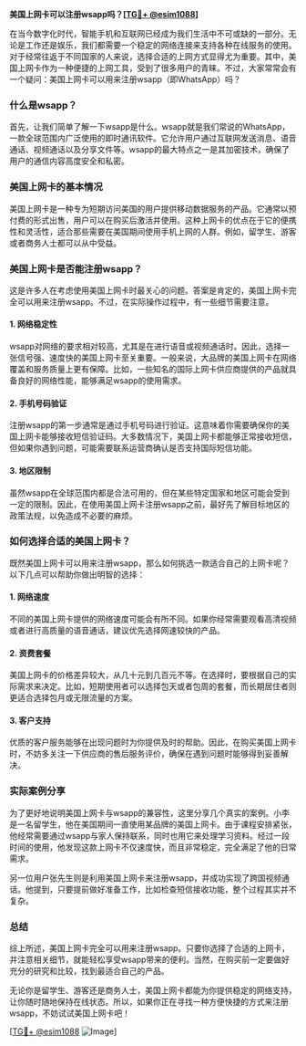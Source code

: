 **美国上网卡可以注册wsapp吗？[[TG💪+ @esim1088](https://t.me/s/esim1088)]**

在当今数字化时代，智能手机和互联网已经成为我们生活中不可或缺的一部分。无论是工作还是娱乐，我们都需要一个稳定的网络连接来支持各种在线服务的使用。对于经常往返于不同国家的人来说，选择合适的上网方式显得尤为重要。其中，美国上网卡作为一种便捷的上网工具，受到了很多用户的青睐。不过，大家常常会有一个疑问：美国上网卡可以用来注册wsapp（即WhatsApp）吗？

### 什么是wsapp？

首先，让我们简单了解一下wsapp是什么。wsapp就是我们常说的WhatsApp，一款全球范围内广泛使用的即时通讯软件。它允许用户通过互联网发送消息、语音通话、视频通话以及分享文件等。wsapp的最大特点之一是其加密技术，确保了用户的通信内容高度安全和私密。

### 美国上网卡的基本情况

美国上网卡是一种专为短期访问美国的用户提供移动数据服务的产品。它通常以预付费的形式出售，用户可以在购买后激活并使用。这种上网卡的优点在于它的便携性和灵活性，适合那些需要在美国期间使用手机上网的人群。例如，留学生、游客或者商务人士都可以从中受益。

### 美国上网卡是否能注册wsapp？

这是许多人在考虑使用美国上网卡时最关心的问题。答案是肯定的，美国上网卡完全可以用来注册wsapp。不过，在实际操作过程中，有一些细节需要注意。

#### 1. **网络稳定性**
wsapp对网络的要求相对较高，尤其是在进行语音或视频通话时。因此，选择一张信号强、速度快的美国上网卡至关重要。一般来说，大品牌的美国上网卡在网络覆盖和服务质量上更有保障。比如，一些知名的国际上网卡供应商提供的产品就具备良好的网络性能，能够满足wsapp的使用需求。

#### 2. **手机号码验证**
注册wsapp的第一步通常是通过手机号码进行验证。这意味着你需要确保你的美国上网卡能够接收短信验证码。大多数情况下，美国上网卡都能够正常接收短信，但如果你遇到问题，可能需要联系运营商确认是否支持国际短信功能。

#### 3. **地区限制**
虽然wsapp在全球范围内都是合法可用的，但在某些特定国家和地区可能会受到一定的限制。因此，在使用美国上网卡注册wsapp之前，最好先了解目标地区的政策法规，以免造成不必要的麻烦。

### 如何选择合适的美国上网卡？

既然美国上网卡可以用来注册wsapp，那么如何挑选一款适合自己的上网卡呢？以下几点可以帮助你做出明智的选择：

#### 1. **网络速度**
不同的美国上网卡提供的网络速度可能会有所不同。如果你经常需要观看高清视频或者进行高质量的语音通话，建议优先选择网速较快的产品。

#### 2. **资费套餐**
美国上网卡的价格差异较大，从几十元到几百元不等。在选择时，要根据自己的实际需求来决定。比如，短期使用者可以选择包天或者包周的套餐，而长期居住者则更适合选择包月或无限流量的方案。

#### 3. **客户支持**
优质的客户服务能够在出现问题时为你提供及时的帮助。因此，在购买美国上网卡时，不妨多关注一下供应商的售后服务评价，确保在遇到问题时能够得到妥善解决。

### 实际案例分享

为了更好地说明美国上网卡与wsapp的兼容性，这里分享几个真实的案例。小李是一名留学生，他在美国期间一直使用某品牌的美国上网卡。由于课程安排紧张，他经常需要通过wsapp与家人保持联系，同时也用它来处理学习资料。经过一段时间的使用，他发现这款上网卡不仅速度快，而且非常稳定，完全满足了他的日常需求。

另一位用户张先生则是利用美国上网卡来注册wsapp，并成功实现了跨国视频通话。他提到，只要提前做好准备工作，比如检查短信接收功能，整个过程其实并不复杂。

### 总结

综上所述，美国上网卡完全可以用来注册wsapp。只要你选择了合适的上网卡，并注意相关细节，就能轻松享受wsapp带来的便利。当然，在购买前一定要做好充分的研究和比较，找到最适合自己的产品。

无论你是留学生、游客还是商务人士，美国上网卡都能为你提供稳定的网络支持，让你随时随地保持在线状态。所以，如果你正在寻找一种方便快捷的方式来注册wsapp，不妨试试美国上网卡吧！

[[TG💪+ @esim1088](https://t.me/s/esim1088) ![Image](https://i.postimg.cc/4NQfJmqS/Snipaste-2025-05-13-00-14-12.png)]